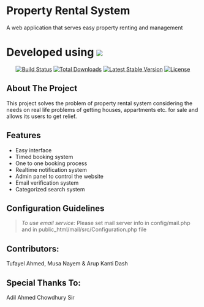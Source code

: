 <h1>Property Rental System</h1>
A web application that serves easy property renting and management

<p align="center"><h1>Developed using <img src="https://laravel.com/assets/img/components/logo-laravel.svg"></h1></p>

<p align="center">
<a href="https://travis-ci.org/laravel/framework"><img src="https://travis-ci.org/laravel/framework.svg" alt="Build Status"></a>
<a href="https://packagist.org/packages/laravel/framework"><img src="https://poser.pugx.org/laravel/framework/d/total.svg" alt="Total Downloads"></a>
<a href="https://packagist.org/packages/laravel/framework"><img src="https://poser.pugx.org/laravel/framework/v/stable.svg" alt="Latest Stable Version"></a>
<a href="https://packagist.org/packages/laravel/framework"><img src="https://poser.pugx.org/laravel/framework/license.svg" alt="License"></a>
</p>

## About The Project

This project solves the problem of property rental system considering the needs on real life problems of getting houses, appartments etc. for sale and allows its users to get relief. 

## Features
* Easy interface
* Timed booking system
* One to one booking process
* Realtime notification system
* Admin panel to control the website
* Email verification system
* Categorized search system

## Configuration Guidelines
> <i>To use email service:</i> Please set mail server info in config/mail.php and in public_html/mail/src/Configuration.php file

## Contributors:
Tufayel Ahmed, Musa Nayem & Arup Kanti Dash

## Special Thanks To:
Adil Ahmed Chowdhury Sir

